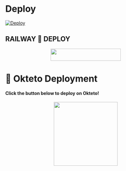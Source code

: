 # Deploy

[![Deploy](https://www.herokucdn.com/deploy/button.svg)](https://heroku.com/deploy)

## RAILWAY 🚃 DEPLOY

<p align="center"><a href="https://railway.app/new/template?template=https://github.com/ItsBlackDemon/Fred-MusicRail&env=SESSION_NAME,ASSISTANT_NAME,BOT_USERNAME,,API_ID,API_HASH,GROUP_SUPPORT,UPDATES_CHANNEL,BOT_TOKEN,DURATION_LIMIT,SUDO_USERS"> <img src="https://img.shields.io/badge/Deploy%20To%20Railway-red?style=for-the-badge&logo=railway" width="220" height="38.45"/></a></p>

# 🚀 Okteto Deployment

<h4>Click the button below to deploy on Okteto!</h4>
<p align="center"><a href="https://cloud.okteto.com/deploy?repository=https://github.com/S780821/Flame-MusicRail"><img src="https://img.shields.io/badge/Deploy%20To%20Okteto-informational?style=for-the-badge&logo=Okteto" width="200""/></a>
